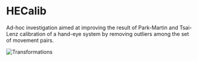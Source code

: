 HECalib
========

Ad-hoc investigation aimed at improving the result of Park-Martin and Tsai-Lenz calibration of a hand-eye system by removing outliers among the set of movement pairs.

![Transformations](https://raw.github.com/semeniuta/HECalib/master/img/transformations.png)








